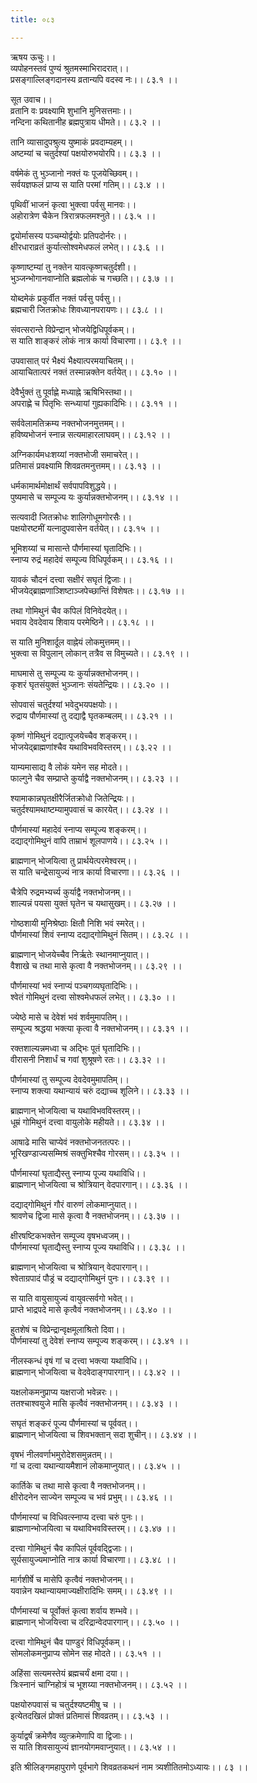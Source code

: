 ```yaml
---
title: ०८३

---
```

ऋषय ऊचुः।।  
व्यपोहनस्तवं पुण्यं श्रुतमस्माभिरादरात्।।  
प्रसङ्गाल्लिङ्गदानस्य व्रतान्यपि वदस्व नः।। ८३.१ ।।  
  
सूत उवाच।।  
व्रतानि वः प्रवक्ष्यामि शुभानि मुनिसत्तमाः।।  
नन्दिना कथितानीह ब्रह्मपुत्राय धीमते।। ८३.२ ।।  
  
तानि व्यासादुपश्रुत्य युष्माकं प्रवदाम्यहम्।।  
अष्टम्यां च चतुर्दश्यां पक्षयोरुभयोरपि।। ८३.३ ।।  
  
वर्षमेकं तु भुञ्जानो नक्तं यः पूजयेच्छिवम्।।  
सर्वयज्ञफलं प्राप्य स याति परमां गतिम्।। ८३.४ ।।  
  
पृथिवीं भाजनं कृत्वा भुक्त्वा पर्वसु मानवः।।  
अहोरात्रेण चैकेन त्रिरात्रफलमश्नुते।। ८३.५ ।।  
  
द्वयोर्मासस्य पञ्चम्योर्द्वयोः प्रतिपदोर्नरः।।  
क्षीरधाराव्रतं कुर्यात्सोश्वमेधफलं लभेत्।। ८३.६ ।।  
  
कृष्णाष्टम्यां तु नक्तेन यावत्कृष्णचतुर्दशी।।  
भुञ्जन्भोगानवाप्नोति ब्रह्मलोकं च गच्छति।। ८३.७ ।।  
  
योब्दमेकं प्रकुर्वीत नक्तं पर्वसु पर्वसु।।  
ब्रह्मचारी जितक्रोधः शिवध्यानपरायणः।। ८३.८ ।।  
  
संवत्सरान्ते विप्रेन्द्रान् भोजयेद्विधिपूर्वकम्।।  
स याति शाङ्करं लोकं नात्र कार्या विचारणा।। ८३.९ ।।  
  
उपवासात् परं भैक्ष्यं भैक्ष्यात्परमयाचितम्।।  
आयाचितात्परं नक्तं तस्मान्नक्तेन वर्तयेत्।। ८३.१० ।।  
  
देवैर्भुक्तं तु पूर्वाह्णे मध्याह्ने ऋषिभिस्तथा।।  
अपराह्णे च पितृभिः सन्ध्यायां गुह्यकादिभिः।। ८३.११ ।।  
  
सर्ववेलामतिक्रम्य नक्तभोजनमुत्तमम्।।  
हविष्यभोजनं स्नान्न सत्यमाहारलाघवम्।। ८३.१२ ।।  
  
अग्निकार्यमधःशय्यां नक्तभोजी समाचरेत्।।  
प्रतिमासं प्रवक्ष्यामि शिवव्रतमनुत्तमम्।। ८३.१३ ।।  
  
धर्मकामार्थमोक्षार्थं सर्वपापविशुद्धये।।  
पुष्यमासे च सम्पूज्य यः कुर्यान्नक्तभोजनम्।। ८३.१४ ।।  
  
सत्यवादी जितक्रोधः शालिगोधूमगोरसैः।।  
पक्षयोरष्टमीं यत्नादुपवासेन वर्तयेत्।। ८३.१५ ।।  
  
भूमिशय्यां च मासान्ते पौर्णमास्यां घृतादिभिः।।  
स्नाप्य रुद्रं महादेवं सम्पूज्य विधिपूर्वकम्।। ८३.१६ ।।  
  
यावकं चौदनं दत्त्वा सक्षीरं सघृतं द्विजाः।।  
भीजयेद्ब्राह्मणाञ्शिष्टाञ्जपेच्छान्तिं विशेषतः।। ८३.१७ ।।  
  
तथा गोमिथुनं चैव कपिलं विनिवेदयेत्।।  
भवाय देवदेवाय शिवाय परमेष्ठिने।। ८३.१८ ।।  
  
स याति मुनिशार्दूल वाह्नेयं लोकमुत्तमम्।।  
भुक्त्वा स विपुलान् लोकान् तत्रैव स विमुच्यते।। ८३.१९ ।।  
  
माघमासे तु सम्पूज्य यः कुर्यान्नक्तभोजनम्।।  
कृशरं घृतसंयुक्तं भुञ्जानः संयतेन्द्रियः।। ८३.२० ।।  
  
सोपवासं चतुर्दश्यां भवेदुभयपक्षयोः।।  
रुद्राय पौर्णमास्यां तु दद्याद्वै घृतकम्बलम्।। ८३.२१ ।।  
  
कृष्णं गोमिथुनं दद्यात्पूजयेच्चैव शङ्करम्।।  
भोजयेद्ब्राह्मणांश्चैव यथाविभवविस्तरम्।। ८३.२२ ।।  
  
याम्यमासाद्य वै लोकं यमेन सह मोदते।।  
फाल्गुने चैव सम्प्राप्ते कुर्याद्वै नक्तभोजनम्।। ८३.२३ ।।  
  
श्यामाकान्नघृतक्षीरैर्जितक्रोधो जितेन्द्रियः।।  
चतुर्दश्यामथाष्टम्यामुपवासं च कारयेत्।। ८३.२४ ।।  
  
पौर्णमास्यां महादेवं स्नाप्य सम्पूज्य शङ्करम्।।  
दद्याद्गोमिथुनं वापि ताम्राभं शूलपाणये।। ८३.२५ ।।  
  
ब्राह्मणान् भोजयित्वा तु प्रार्थयेत्परमेश्वरम्।।  
स याति चन्द्रेसायुज्यं नात्र कार्या विचारणा।। ८३.२६ ।।  
  
चैत्रेपि रुद्रमभ्यर्च्य कुर्याद्वै नक्तभोजनम्।।  
शाल्यन्नं पयसा युक्तं घृतेन च यथासुखम्।। ८३.२७ ।।  
  
गोष्ठशायी मुनिश्रेष्ठाः क्षितौ निशि भवं स्मरेत्।।  
पौर्णमास्यां शिवं स्नाप्य दद्याद्गोमिथुनं सितम्।। ८३.२८ ।।  
  
ब्राह्मणान् भोजयेच्चैव निर्ऋतेः स्थानमाप्नुयात्।।  
वैशाखे च तथा मासे कृत्वा वै नक्तभोजनम्।। ८३.२९ ।।  
  
पौर्णमास्यां भवं स्नाप्यं पञ्चगव्यघृतादिभिः।।  
श्वेतं गोमिथुनं दत्त्वा सोश्वमेधफलं लभेत्।। ८३.३० ।।  
  
ज्येष्ठे मासे च देवेशं भवं शर्वमुमापतिम्।।  
सम्पूज्य श्रद्धया भक्त्या कृत्वा वै नक्तभोजनम्।। ८३.३१ ।।  
  
रक्तशाल्यन्नमध्वा च अद्भिः पूतं घृतादिभिः।।  
वीरासनी निशार्धं च गवां शुश्रूषणे रतः।। ८३.३२ ।।  
  
पौर्णमास्यां तु सम्पूज्य देवदेवमुमापतिम्।।  
स्नाप्य शक्त्या यथान्यायं चरुं दद्याच्च शूलिने।। ८३.३३ ।।  
  
ब्राह्मणान् भोजयित्वा च यथाविभवविस्तरम्।।  
धूम्रं गोमिथुनं दत्त्वा वायुलोके महीयते।। ८३.३४ ।।  
  
आषाढे मासि चाप्येवं नक्तभोजनतत्परः।।  
भूरिखण्डाज्यसम्मिश्रं सक्तुभिश्चैव गोरसम्।। ८३.३५ ।।  
  
पौर्णमास्यां घृताद्यैस्तु स्नाप्य पूज्य यथाविधि।।  
ब्राह्मणान् भोजयित्वा च श्रोत्रियान् वेदपारगान्।। ८३.३६ ।।  
  
दद्याद्गोमिथुनं गौरं वारुणं लोकमाप्नुयात्।।  
श्रावणेच द्विजा मासे कृत्वा वै नक्तभोजनम्।। ८३.३७ ।।  
  
क्षीरषष्टिकभक्तेन सम्पूज्य वृषभध्वजम्।।  
पौर्णमास्यां घृताद्यैस्तु स्नाप्य पूज्य यथाविधि।। ८३.३८ ।।  
  
ब्राह्मणान् भोजयित्वा च श्रोत्रियान् वेदपारगान्।।  
श्वेताग्रपादं पौड्रं च दद्याद्गोमिथुनं पुनः।। ८३.३९ ।।  
  
स याति वायुसायुज्यं वायुवत्सर्वगो भवेत्।।  
प्राप्ते भाद्रपदे मासे कृत्वैवं नक्तभोजनम्।। ८३.४० ।।  
  
हुतशेषं च विप्रेन्द्रान्वृक्षमूलाश्रितो दिवा।।  
पौर्णमास्यां तु देवेशं स्नाप्य सम्पूज्य शङ्करम्।। ८३.४१ ।।  
  
नीलस्कन्धं वृषं गां च दत्त्वा भक्त्या यथाविधि।।  
ब्राह्मणान् भोजयित्वा च वेदवेदाङ्गपारगान्।। ८३.४२ ।।  
  
यक्षलोकमनुप्राप्य यक्षराजो भवेन्नरः।।  
ततश्चाश्वयुजे मासि कृत्वैवं नक्तभोजनम्।। ८३.४३ ।।  
  
सघृतं शङ्करं पूज्य पौर्णमास्यां च पूर्ववत्।।  
ब्राह्मणान् भोजयित्वा च शिवभक्तान् सदा शुचीन्।। ८३.४४ ।।  
  
वृषभं नीलवर्णाभमुरोदेशसमुन्नतम्।।  
गां च दत्वा यथान्यायमैशानं लोकमाप्नुयात्।। ८३.४५ ।।  
  
कार्तिके च तथा मासे कृत्वा वै नक्तभोजनम्।।  
क्षीरोदनेन साज्येन सम्पूज्य च भवं प्रभुम्।। ८३.४६ ।।  
  
पौर्णमास्यां च विधिवत्स्नाप्य दत्त्वा चरुं पुनः।।  
ब्राह्मणान्भोजयित्वा च यथाविभवविस्तरम्।। ८३.४७ ।।  
  
दत्त्वा गोमिथुनं चैव कापिलं पूर्ववद्द्विजाः।।  
सूर्यसायुज्यमाप्नोति नात्र कार्या विचारणा।। ८३.४८ ।।  
  
मार्गशीर्षे च मासेपि कृत्वैवं नक्तभोजनम्।।  
यवान्नेन यथान्यायमाज्यक्षीरादिभिः समम्।। ८३.४९ ।।  
  
पौर्णमास्यां च पूर्वोक्तं कृत्वा शर्वाय शम्भवे।।  
ब्राह्मणान् भोजयित्त्वा च दरिद्रान्वेदपारगान्।। ८३.५० ।।  
  
दत्त्वा गोमिथुनं चैव पाण्डुरं विधिपूर्वकम्।।  
सोमलोकमनुप्राप्य सोमेन सह मोदते।। ८३.५१ ।।  
  
अहिंसा सत्यमस्तेयं ब्रह्मचर्यं क्षमा दया।।  
त्रिःस्नानं चाग्निहोत्रं च भूशय्या नक्तभोजनम्।। ८३.५२ ।।  
  
पक्षयोरुपवासं च चतुर्दश्यष्टमीषु च ।।  
इत्येतदखिलं प्रोक्तं प्रतिमासं शिवव्रतम्।। ८३.५३ ।।  
  
कुर्याद्वर्षं क्रमेणैव व्युत्क्रमेणापि वा द्विजाः।।  
स याति शिवसायुज्यं ज्ञानयोगमवाप्नुयात्।। ८३.५४ ।।  
  
इति श्रीलिङ्गमहापुराणे पूर्वभागे शिवव्रतकथनं नाम त्र्यशीतितमोऽध्यायः।। ८३ ।।
